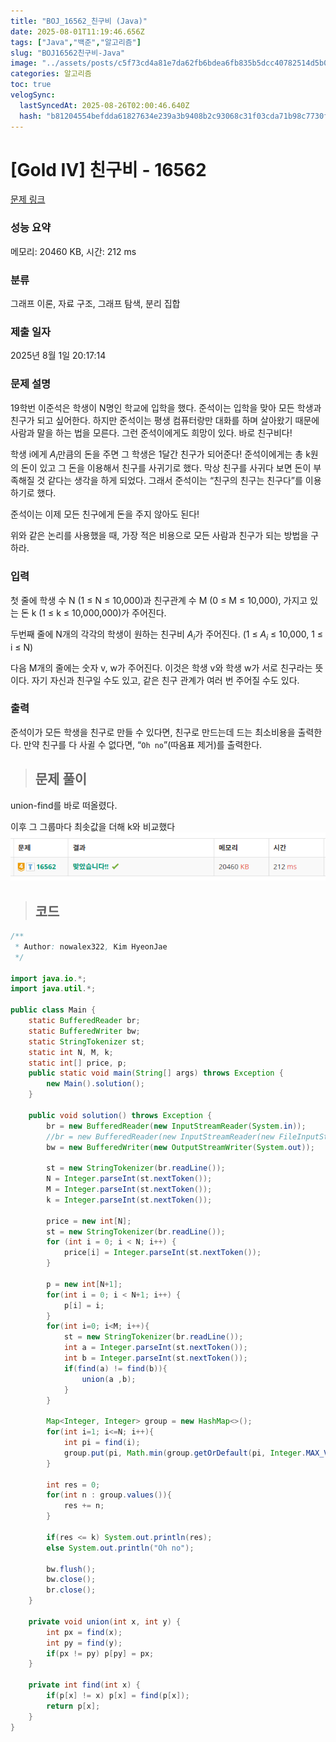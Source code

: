 ```yaml
---
title: "BOJ_16562_친구비 (Java)"
date: 2025-08-01T11:19:46.656Z
tags: ["Java","백준","알고리즘"]
slug: "BOJ16562친구비-Java"
image: "../assets/posts/c5f73cd4a81e7da62fb6bdea6fb835b5dcc40782514d5b0731383d5adb0561d8.png"
categories: 알고리즘
toc: true
velogSync:
  lastSyncedAt: 2025-08-26T02:00:46.640Z
  hash: "b81204554befdda61827634e239a3b9408b2c93068c31f03cda71b98c7730ff5"
---
```


# [Gold IV] 친구비 - 16562 

[문제 링크](https://www.acmicpc.net/problem/16562) 

### 성능 요약

메모리: 20460 KB, 시간: 212 ms

### 분류

그래프 이론, 자료 구조, 그래프 탐색, 분리 집합

### 제출 일자

2025년 8월 1일 20:17:14

### 문제 설명

<p>19학번 이준석은 학생이 N명인 학교에 입학을 했다. 준석이는 입학을 맞아 모든 학생과 친구가 되고 싶어한다. 하지만 준석이는 평생 컴퓨터랑만 대화를 하며 살아왔기 때문에 사람과 말을 하는 법을 모른다. 그런 준석이에게도 희망이 있다. 바로 친구비다!</p>

<p>학생 i에게 <em>A<sub>i</sub></em>만큼의 돈을 주면 그 학생은 1달간 친구가 되어준다! 준석이에게는 총 k원의 돈이 있고 그 돈을 이용해서 친구를 사귀기로 했다. 막상 친구를 사귀다 보면 돈이 부족해질 것 같다는 생각을 하게 되었다. 그래서 준석이는 “친구의 친구는 친구다”를 이용하기로 했다.</p>

<p>준석이는 이제 모든 친구에게 돈을 주지 않아도 된다!</p>

<p>위와 같은 논리를 사용했을 때, 가장 적은 비용으로 모든 사람과 친구가 되는 방법을 구하라.</p>

### 입력 

 <p>첫 줄에 학생 수 N (1 ≤ N ≤ 10,000)과 친구관계 수 M (0 ≤ M ≤ 10,000), 가지고 있는 돈 k (1 ≤ k ≤ 10,000,000)가 주어진다.</p>

<p>두번째 줄에 N개의 각각의 학생이 원하는 친구비 <em>A<sub>i</sub></em>가 주어진다. (1 ≤ <em>A<sub>i</sub></em> ≤ 10,000, 1 ≤ i ≤ N)</p>

<p>다음 M개의 줄에는 숫자 v, w가 주어진다. 이것은 학생 v와 학생 w가 서로 친구라는 뜻이다. 자기 자신과 친구일 수도 있고, 같은 친구 관계가 여러 번 주어질 수도 있다.</p>

### 출력 

 <p>준석이가 모든 학생을 친구로 만들 수 있다면, 친구로 만드는데 드는 최소비용을 출력한다. 만약 친구를 다 사귈 수 없다면, “<code>Oh no</code>”(따옴표 제거)를 출력한다.</p>

> ## 문제 풀이

union-find를 바로 떠올렸다.

이후 그 그룹마다 최솟값을 더해 k와 비교했다![](/assets/posts/c5f73cd4a81e7da62fb6bdea6fb835b5dcc40782514d5b0731383d5adb0561d8.png)


> ## 코드

```java
/**
 * Author: nowalex322, Kim HyeonJae
 */

import java.io.*;
import java.util.*;

public class Main {
    static BufferedReader br;
    static BufferedWriter bw;
    static StringTokenizer st;
	static int N, M, k;
	static int[] price, p;
    public static void main(String[] args) throws Exception {
        new Main().solution();
    }

    public void solution() throws Exception {
        br = new BufferedReader(new InputStreamReader(System.in));
        //br = new BufferedReader(new InputStreamReader(new FileInputStream("src/main/java/BOJ_16562_친구비/input.txt")));
        bw = new BufferedWriter(new OutputStreamWriter(System.out));

		st = new StringTokenizer(br.readLine());
		N = Integer.parseInt(st.nextToken());
		M = Integer.parseInt(st.nextToken());
		k = Integer.parseInt(st.nextToken());

		price = new int[N];
		st = new StringTokenizer(br.readLine());
		for (int i = 0; i < N; i++) {
			price[i] = Integer.parseInt(st.nextToken());
		}

		p = new int[N+1];
		for(int i = 0; i < N+1; i++) {
			p[i] = i;
		}
		for(int i=0; i<M; i++){
			st = new StringTokenizer(br.readLine());
			int a = Integer.parseInt(st.nextToken());
			int b = Integer.parseInt(st.nextToken());
			if(find(a) != find(b)){
				union(a ,b);
			}
		}

		Map<Integer, Integer> group = new HashMap<>();
		for(int i=1; i<=N; i++){
			int pi = find(i);
			group.put(pi, Math.min(group.getOrDefault(pi, Integer.MAX_VALUE), price[i-1]));
		}

		int res = 0;
		for(int n : group.values()){
			res += n;
		}

		if(res <= k) System.out.println(res);
		else System.out.println("Oh no");

        bw.flush();
        bw.close();
        br.close();
    }

	private void union(int x, int y) {
		int px = find(x);
		int py = find(y);
		if(px != py) p[py] = px;
	}

	private int find(int x) {
		if(p[x] != x) p[x] = find(p[x]);
		return p[x];
	}
}
```